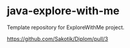 # java-explore-with-me
Template repository for ExploreWithMe project.

https://github.com/Sakotik/Diplom/pull/3
